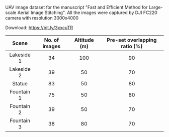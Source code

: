 UAV image dataset for the manuscript "Fast and Efficient Method for Large-scale Aerial Image Stitching". All the images were captured by DJI FC220 camera with resolution 3000x4000

Download: https://bit.ly/3xxcuTR

|    Scene     | No. of images  | Altitude (m)  |Pre-set overlapping ratio (%)|
|     :---:    |     :---:      |     :---:     |            :---:          |
|  Lakeside 1  |        34      |       100     |             90            | 
|  Lakeside 2  |        39      |       50      |             70            |
|    Statue    |        83      |       50      |             80            |
|  Fountain 1  |        75      |       50      |             80            |
|  Fountain 2  |        39      |       50      |             70            |
|  Fountain 3  |        38      |       80      |             70            |

